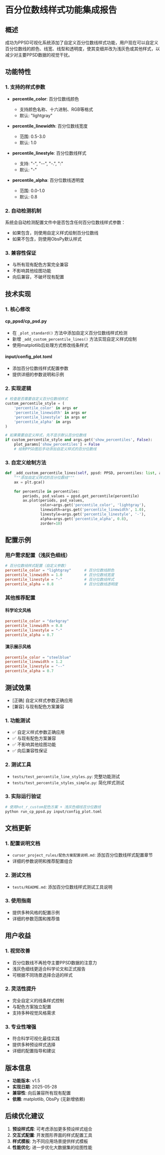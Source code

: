 # 百分位数线样式功能集成报告

## 概述

成功为PPSD可视化系统添加了自定义百分位数线样式功能，用户现在可以自定义百分位数线的颜色、线宽、线型和透明度，使其变细并改为浅灰色或其他样式，以减少对主要PPSD数据的视觉干扰。

## 功能特性

### 1. 支持的样式参数

- **percentile_color**: 百分位数线颜色
  - 支持颜色名称、十六进制、RGB等格式
  - 默认: "lightgray"

- **percentile_linewidth**: 百分位数线宽度
  - 范围: 0.5-3.0
  - 默认: 1.0

- **percentile_linestyle**: 百分位数线样式
  - 支持: "-", "--", "-.", ":"
  - 默认: "-"

- **percentile_alpha**: 百分位数线透明度
  - 范围: 0.0-1.0
  - 默认: 0.8

### 2. 自动检测机制

系统会自动检测配置文件中是否包含任何百分位数线样式参数：
- 如果包含，则使用自定义样式绘制百分位数线
- 如果不包含，则使用ObsPy默认样式

### 3. 兼容性保证

- 与所有现有配色方案完全兼容
- 不影响其他绘图功能
- 向后兼容，不破坏现有配置

## 技术实现

### 1. 核心修改

#### cp_ppsd/cp_psd.py
- 在 `_plot_standard()` 方法中添加自定义百分位数线样式检测
- 新增 `_add_custom_percentile_lines()` 方法实现自定义样式绘制
- 使用matplotlib后处理方式修改线条样式

#### input/config_plot.toml
- 添加百分位数线样式配置参数
- 提供详细的参数说明和示例

### 2. 实现逻辑

```python
# 检查是否需要自定义百分位数线样式
custom_percentile_style = (
    'percentile_color' in args or 
    'percentile_linewidth' in args or
    'percentile_linestyle' in args or
    'percentile_alpha' in args
)

# 如果需要自定义样式，先不显示默认百分位数线
if custom_percentile_style and args.get('show_percentiles', False):
    plot_params['show_percentiles'] = False
    # 绘制PPSD图后手动添加自定义样式的百分位数线
```

### 3. 自定义绘制方法

```python
def _add_custom_percentile_lines(self, ppsd: PPSD, percentiles: list, args: Dict):
    """添加自定义样式的百分位数线"""
    ax = plt.gca()
    
    for percentile in percentiles:
        periods, psd_values = ppsd.get_percentile(percentile)
        ax.plot(periods, psd_values,
                color=args.get('percentile_color', 'lightgray'),
                linewidth=args.get('percentile_linewidth', 1.0),
                linestyle=args.get('percentile_linestyle', '-'),
                alpha=args.get('percentile_alpha', 0.8),
                zorder=10)
```

## 配置示例

### 用户需求配置（浅灰色细线）
```toml
# 百分位数线样式配置（自定义参数）
percentile_color = "lightgray"      # 百分位数线颜色
percentile_linewidth = 1.0          # 百分位数线宽度
percentile_linestyle = "-"          # 百分位数线样式
percentile_alpha = 0.8              # 百分位数线透明度
```

### 其他推荐配置

#### 科学论文风格
```toml
percentile_color = "darkgray"
percentile_linewidth = 0.8
percentile_linestyle = "-"
percentile_alpha = 0.7
```

#### 演示展示风格
```toml
percentile_color = "steelblue"
percentile_linewidth = 1.2
percentile_linestyle = "--"
percentile_alpha = 0.7
```

## 测试效果

- [正确] 自定义样式参数正确应用
- [兼容] 与现有配色方案兼容
### 1. 功能测试
- ✅ 自定义样式参数正确应用
- ✅ 与现有配色方案兼容
- ✅ 不影响其他绘图功能
- ✅ 向后兼容性保证

### 2. 测试工具
- `tests/test_percentile_line_styles.py`: 完整功能测试
- `tests/test_percentile_styles_simple.py`: 简化样式测试

### 3. 实际运行验证
```bash
# 使用hot_r_custom配色方案 + 浅灰色细线百分位数线
python run_cp_ppsd.py input/config_plot.toml
```

## 文档更新

### 1. 配置说明文档
- `cursor_project_rules/配色方案配置说明.md`: 添加百分位数线样式配置章节
- 详细的参数说明和推荐配置组合

### 2. 测试文档
- `tests/README.md`: 添加百分位数线样式测试工具说明

### 3. 使用指南
- 提供多种风格的配置示例
- 详细的参数范围和推荐值

## 用户收益

### 1. 视觉改善
- 百分位数线不再抢夺主要PPSD数据的注意力
- 浅灰色细线更适合科学论文和正式报告
- 可根据不同场景选择合适的样式

### 2. 灵活性提升
- 完全自定义的线条样式控制
- 与配色方案独立配置
- 支持多种视觉风格需求

### 3. 专业性增强
- 符合科学可视化最佳实践
- 提供多种预设样式选择
- 详细的配置指导和建议

## 版本信息

- **功能版本**: v1.5
- **实现日期**: 2025-05-28
- **兼容性**: 向后兼容所有现有配置
- **依赖**: matplotlib, ObsPy (无新增依赖)

## 后续优化建议

1. **预设样式库**: 可考虑添加更多预设样式组合
2. **交互式配置**: 开发图形界面的样式配置工具
3. **样式模板**: 为不同应用场景提供样式模板
4. **性能优化**: 进一步优化大数据集的绘图性能 